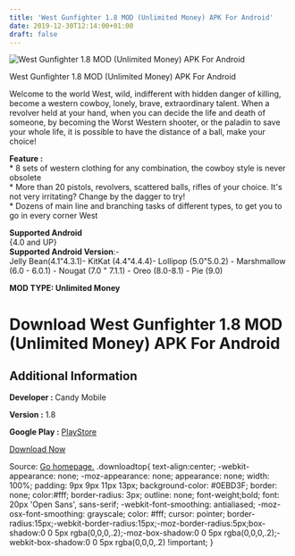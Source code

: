```yaml
---
title: 'West Gunfighter 1.8 MOD (Unlimited Money) APK For Android'
date: 2019-12-30T12:14:00+01:00
draft: false
---
```


![West Gunfighter 1.8 MOD (Unlimited Money) APK For Android](https://i1.wp.com/apkhome.net/wp-content/uploads/2019/11/West-Gunfighter.png "West Gunfighter 1.8 MOD (Unlimited Money) APK For Android")

  

West Gunfighter 1.8 MOD (Unlimited Money) APK For Android

Welcome to the world West, wild, indifferent with hidden danger of killing, become a western cowboy, lonely, brave, extraordinary talent. When a revolver held at your hand, when you can decide the life and death of someone, by becoming the Worst Western shooter, or the paladin to save your whole life, it is possible to have the distance of a ball, make your choice!

**Feature :**  
\* 8 sets of western clothing for any combination, the cowboy style is never obsolete  
\* More than 20 pistols, revolvers, scattered balls, rifles of your choice. It's not very irritating? Change by the dagger to try!  
\* Dozens of main line and branching tasks of different types, to get you to go in every corner West

**Supported Android**  
{4.0 and UP}  
**Supported Android Version**:-  
Jelly Bean(4.1"4.3.1)- KitKat (4.4"4.4.4)- Lollipop (5.0"5.0.2) - Marshmallow (6.0 - 6.0.1) - Nougat (7.0 " 7.1.1) - Oreo (8.0-8.1) - Pie (9.0)

**MOD TYPE: Unlimited Money**

Download West Gunfighter 1.8 MOD (Unlimited Money) APK For Android
==================================================================

Additional Information
----------------------

**Developer :** Candy Mobile

**Version :** 1.8

**Google Play :** [PlayStore](https://play.google.com/store/apps/details?id=com.cg.cowboy)

  

[Download Now](https://store4app.co/post/west-gunfighter-1-8-mod-unlimited-money-apk-for-android_1573994303)

  
Source: [Go homepage.](https://store4app.co/post/west-gunfighter-1-8-mod-unlimited-money-apk-for-android_1573994303) .downloadtop{ text-align:center; -webkit-appearance: none; -moz-appearance: none; appearance: none; width: 100%; padding: 9px 9px 11px 13px; background-color: #0EBD3F; border: none; color:#fff; border-radius: 3px; outline: none; font-weight;bold; font: 20px 'Open Sans', sans-serif; -webkit-font-smoothing: antialiased; -moz-osx-font-smoothing: grayscale; color: #fff; cursor: pointer; border-radius:15px;-webkit-border-radius:15px;-moz-border-radius:5px;box-shadow:0 0 5px rgba(0,0,0,.2);-moz-box-shadow:0 0 5px rgba(0,0,0,.2);-webkit-box-shadow:0 0 5px rgba(0,0,0,.2) !important; }